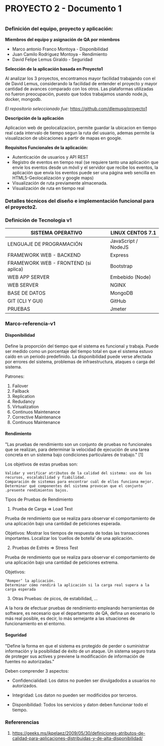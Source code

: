 # PROYECTO 2 - Documento 1<h1>


### Definición del equipo, proyecto y aplicación:
__Miembros del equipo y asignación de QA por miembros__

* Marco antonio Franco Montoya - Disponibilidad
* Juan Camilo Rodriguez Montoya - Rendimiento
* David Felipe Lemus Giraldo - Seguridad

__Selección de la aplicación basada en Proyecto1__

Al analizar los 3 proyectos, encontramos mayor facilidad trabajando con el  de David Lemus, considerando la facilidad de entender el proyecto y mayor cantidad de avances comparado con los otros. Las plataformas utilizadas no fueron preocupación, puesto que todos trabajamos usando node.js, docker, mongodb.

*El repositorio seleccionado fue:* https://github.com/dlemusg/proyecto1

__Descripción de la aplicación__

Aplicacion web de geolocalizacion, permite guardar la ubicacion en tiempo real cada intervalo de tiempo segun la ruta del usuario, ademas permite la visualizacion de ubicaciones a partir de mapas en google.

__Requisitos Funcionales de la aplicación:__

* Autenticación de usuarios y API REST
* Registro de eventos en tiempo real (se requiere tanto una aplicación que envíe los eventos desde un móvil y el servidor que recibe los eventos, la aplicación que envía los eventos puede ser una página web sencilla en HTML5-Geolocalización y google maps)
* Visualización de ruta previamente almacenada.
* Visualización de ruta en tiempo real

### Detalles técnicos del diseño e implementación funcional para el proyecto2.


### Definición de Tecnologia v1
| SISTEMA OPERATIVO | LINUX CENTOS 7.1 |
| --- | --- |
| LENGUAJE DE PROGRAMACIÓN | JavaScript / NodeJS |
| FRAMEWORK WEB - BACKEND | Express |
| FRAMEWORK WEB - FRONTEND (si aplica) | Bootstrap |
| WEB APP SERVER | Embebido (Node) |
| WEB SERVER  | NGINX |
| BASE DE DATOS | MongoDB |
| GIT (CLI Y GUI) | GitHub | 
| PRUEBAS | Jmeter |

### Marco-referencia-v1

#### Disponibilidad


Define la proporción del tiempo que el sistema es funcional y trabaja. Puede ser medido como un porcentaje del tiempo total en que el sistema estuvo caído en un periodo predefinido. La disponibilidad puede verse afectada por errores del sistema, problemas de infraestructura, ataques o carga del sistema.

Patrones:

1. Failover
2. Failback
3. Replication
4. Redudancy
5. Virtualization
6. Continuos Maintenance
7. Corrective Maintenance
8. Continuos Maintenance


#### Rendimiento
"Las pruebas de rendimiento son un conjunto de pruebas no funcionales que se realizan, para determinar la velocidad de ejecución de una tarea concreta en un sistema bajo condiciones particulares de trabajo." [1]

Los objetivos de estas pruebas son:

    Validar y verificar atributos de la calidad del sistema: uso de los recursos, escalabilidad y fiabilidad.
    Comparación de sistemas para encontrar cuál de ellos funciona mejor.
    Determinar qué componentes del sistema provocan que el conjunto .presente rendimientos bajos.

Tipos de Pruebas de Rendimiento

1. Prueba de Carga => Load Test

Prueba de rendimiento que se realiza para observar el comportamiento de una aplicación bajo una cantidad de peticiones esperada.

Objetivos:
    Mostrar los tiempos de respuesta de todas las transacciones importantes.
    Localizar los ‘cuellos de botella’ de una aplicación.

2. Pruebas de Estrés => Stress Test

Prueba de rendimiento que se realiza para observar el comportamiento de una aplicación bajo una cantidad de peticiones extrema.

Objetivos:

    ‘Romper’ la aplicación.
    Determinar cómo rendirá la aplicación si la carga real supera a la carga esperada

3.  Otras Pruebas: de picos, de estabilidad, …

A la hora de efectuar pruebas de rendimiento empleando herramientas de software, es necesario que el departamento de QA, defina un escenario lo más real posible, es decir, lo más semejante a las situaciones de funcionamiento en el entorno.

#### Seguridad

"Define la forma en que el sistema es protegido de perder o suministrar información y la posibilidad de éxito de un ataque. Un sistema seguro trata de proteger sus actives y previene la modificación de información de fuentes no autorizadas."

Deben comprender 3 aspectos:

* Confidencialidad: Los datos no pueden ser divulgadodos a usuarios no autorizados.

* Integridad: Los daton no pueden ser modificidos por terceros.

* Disponibilidad: Todos los servicios y daton deben funcionar todo el tiempo.



### Refererencias 

1. https://geeks.ms/jkpelaez/2009/05/30/definiciones-atributos-de-calidad-para-aplicaciones-distribuidas-y-de-alta-disponibilidad/
